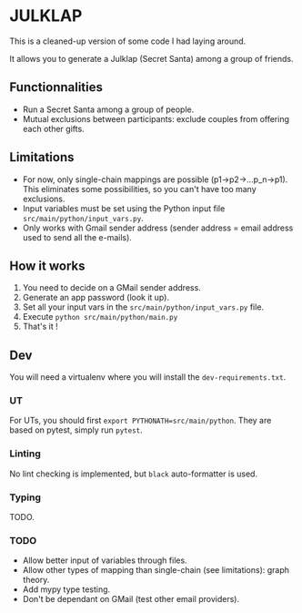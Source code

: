 # JULKLAP

This is a cleaned-up version of some code I had laying around.

It allows you to generate a Julklap (Secret Santa) among a group of friends.

## Functionnalities

- Run a Secret Santa among a group of people.
- Mutual exclusions between participants: exclude couples from offering each other gifts.

## Limitations

- For now, only single-chain mappings are possible (p1->p2->...p_n->p1). This eliminates some possibilities, so you can't have too many exclusions.
- Input variables must be set using the Python input file `src/main/python/input_vars.py`.
- Only works with Gmail sender address (sender address = email address used to send all the e-mails).

## How it works

1. You need to decide on a GMail sender address.
2. Generate an app password (look it up).
3. Set all your input vars in the `src/main/python/input_vars.py` file.
4. Execute `python src/main/python/main.py`
5. That's it !

## Dev

You will need a virtualenv where you will install the `dev-requirements.txt`.

### UT

For UTs, you should first `export PYTHONATH=src/main/python`.
They are based on pytest, simply run `pytest`.

### Linting

No lint checking is implemented, but `black` auto-formatter is used.

### Typing

TODO.

### TODO

- Allow better input of variables through files.
- Allow other types of mapping than single-chain (see limitations): graph theory.
- Add mypy type testing.
- Don't be dependant on GMail (test other email providers).
